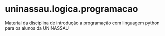 # uninassau.logica.programacao
Material da disciplina de introdução a programação com linguagem python para os alunos da UNINASSAU
